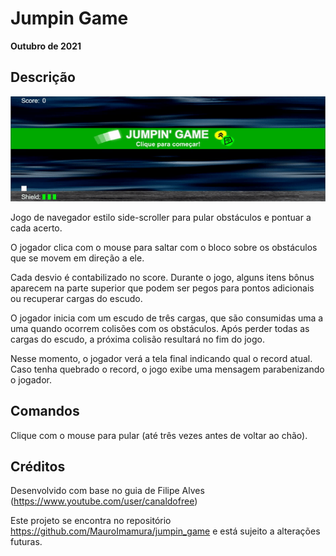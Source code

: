 # Jumpin Game

**Outubro de 2021**

## Descrição

<img src="https://github.com/MauroImamura/images/blob/main/jumpin_game.gif">

Jogo de navegador estilo side-scroller para pular obstáculos e pontuar a cada acerto.

O jogador clica com o mouse para saltar com o bloco sobre os obstáculos que se movem em direção a ele.

Cada desvio é contabilizado no score. Durante o jogo, alguns itens bônus aparecem na parte superior que podem ser pegos para pontos adicionais ou recuperar cargas do escudo.

O jogador inicia com um escudo de três cargas, que são consumidas uma a uma quando ocorrem colisões com os obstáculos. Após perder todas as cargas do escudo, a próxima colisão resultará no fim do jogo.

Nesse momento, o jogador verá a tela final indicando qual o record atual. Caso tenha quebrado o record, o jogo exibe uma mensagem parabenizando o jogador.

## Comandos

Clique com o mouse para pular (até três vezes antes de voltar ao chão).

## Créditos

Desenvolvido com base no guia de Filipe Alves (https://www.youtube.com/user/canaldofree)

Este projeto se encontra no repositório https://github.com/MauroImamura/jumpin_game e está sujeito a alterações futuras.